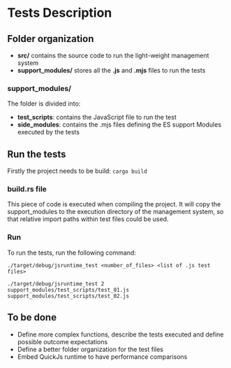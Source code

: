 # Tests Description

## Folder organization
- **src/** contains the source code to run the light-weight management system
- **support_modules/** stores all the **.js** and **.mjs** files to run the tests

### support_modules/
The folder is divided into:
- **test_scripts**: contains the JavaScript file to run the test
- **side_modules**: contains the .mjs files defining the ES support Modules executed by the tests

## Run the tests
Firstly the project needs to be build:
``
cargo build
``
### build.rs file
This piece of code is executed when compiling the project. It will copy the support_modules to the execution directory 
of the management system, so that relative import paths within test files could be used.

### Run
To run the tests, run the following command:
```
./target/debug/jsruntime_test <number_of_files> <list of .js test files>
```
```
./target/debug/jsruntime_test 2 support_modules/test_scripts/test_01.js support_modules/test_scripts/test_02.js
```

## To be done
- Define more complex functions, describe the tests executed and define possible outcome expectations
- Define a better folder organization for the test files
- Embed QuickJs runtime to have performance comparisons